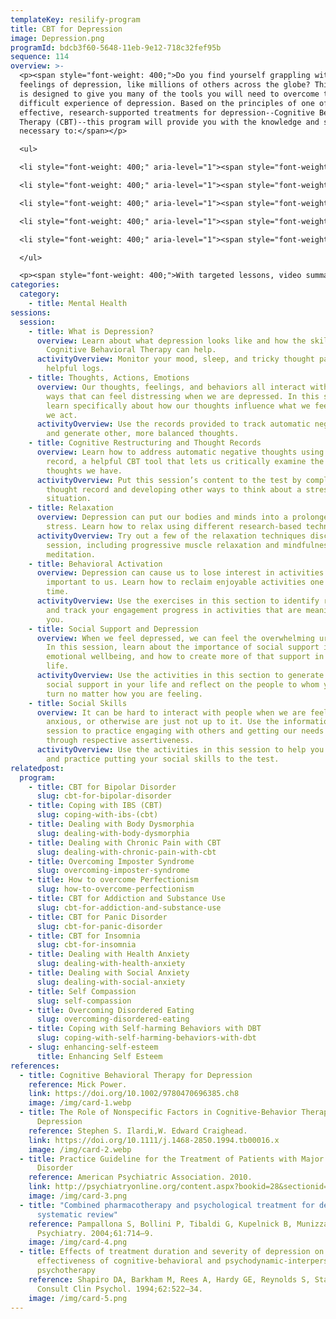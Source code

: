 ```yaml
---
templateKey: resilify-program
title: CBT for Depression
image: Depression.png
programId: bdcb3f60-5648-11eb-9e12-718c32fef95b
sequence: 114
overview: >-
  <p><span style="font-weight: 400;">Do you find yourself grappling with
  feelings of depression, like millions of others across the globe? This program
  is designed to give you many of the tools you will need to overcome the
  difficult experience of depression. Based on the principles of one of the most
  effective, research-supported treatments for depression--Cognitive Behavioral
  Therapy (CBT)--this program will provide you with the knowledge and skills
  necessary to:</span></p>

  <ul>

  <li style="font-weight: 400;" aria-level="1"><span style="font-weight: 400;">Address and modify unhelpful negative thought patterns</span></li>

  <li style="font-weight: 400;" aria-level="1"><span style="font-weight: 400;">Manage tricky emotions often associated with depression, like sadness, shame, anxiety guilt, and anger</span></li>

  <li style="font-weight: 400;" aria-level="1"><span style="font-weight: 400;">Relax your body and mind</span></li>

  <li style="font-weight: 400;" aria-level="1"><span style="font-weight: 400;">Re-engage with the activities&nbsp;that bring you a sense of joy and accomplishment</span></li>

  <li style="font-weight: 400;" aria-level="1"><span style="font-weight: 400;">Reconnect with the people in your life</span></li>

  </ul>

  <p><span style="font-weight: 400;">With targeted lessons, video summaries, and interactive activities, Resilify's CBT for Depression program can be a powerful tool on your journey of healing.</span></p>
categories:
  category:
    - title: Mental Health
sessions:
  session:
    - title: What is Depression?
      overview: Learn about what depression looks like and how the skills and tools of
        Cognitive Behavioral Therapy can help.
      activityOverview: Monitor your mood, sleep, and tricky thought patterns with our
        helpful logs.
    - title: Thoughts, Actions, Emotions
      overview: Our thoughts, feelings, and behaviors all interact with one another in
        ways that can feel distressing when we are depressed. In this session,
        learn specifically about how our thoughts influence what we feel and how
        we act.
      activityOverview: Use the records provided to track automatic negative thoughts
        and generate other, more balanced thoughts.
    - title: Cognitive Restructuring and Thought Records
      overview: Learn how to address automatic negative thoughts using the thought
        record, a helpful CBT tool that lets us critically examine the unhelpful
        thoughts we have.
      activityOverview: Put this session’s content to the test by completing your own
        thought record and developing other ways to think about a stressful
        situation.
    - title: Relaxation
      overview: Depression can put our bodies and minds into a prolonged state of
        stress. Learn how to relax using different research-based techniques.
      activityOverview: Try out a few of the relaxation techniques discussed in this
        session, including progressive muscle relaxation and mindfulness
        meditation.
    - title: Behavioral Activation
      overview: Depression can cause us to lose interest in activities that were once
        important to us. Learn how to reclaim enjoyable activities one step at a
        time.
      activityOverview: Use the exercises in this section to identify re-engage with
        and track your engagement progress in activities that are meaningful for
        you.
    - title: Social Support and Depression
      overview: When we feel depressed, we can feel the overwhelming urge to isolate.
        In this session, learn about the importance of social support in our
        emotional wellbeing, and how to create more of that support in your
        life.
      activityOverview: Use the activities in this section to generate ways to improve
        social support in your life and reflect on the people to whom you can
        turn no matter how you are feeling.
    - title: Social Skills
      overview: It can be hard to interact with people when we are feeling sad,
        anxious, or otherwise are just not up to it. Use the information in this
        session to practice engaging with others and getting our needs met
        through respective assertiveness.
      activityOverview: Use the activities in this session to help you manage conflict
        and practice putting your social skills to the test.
relatedpost:
  program:
    - title: CBT for Bipolar Disorder
      slug: cbt-for-bipolar-disorder
    - title: Coping with IBS (CBT)
      slug: coping-with-ibs-(cbt)
    - title: Dealing with Body Dysmorphia
      slug: dealing-with-body-dysmorphia
    - title: Dealing with Chronic Pain with CBT
      slug: dealing-with-chronic-pain-with-cbt
    - title: Overcoming Imposter Syndrome
      slug: overcoming-imposter-syndrome
    - title: How to overcome Perfectionism
      slug: how-to-overcome-perfectionism
    - title: CBT for Addiction and Substance Use
      slug: cbt-for-addiction-and-substance-use
    - title: CBT for Panic Disorder
      slug: cbt-for-panic-disorder
    - title: CBT for Insomnia
      slug: cbt-for-insomnia
    - title: Dealing with Health Anxiety
      slug: dealing-with-health-anxiety
    - title: Dealing with Social Anxiety
      slug: dealing-with-social-anxiety
    - title: Self Compassion
      slug: self-compassion
    - title: Overcoming Disordered Eating
      slug: overcoming-disordered-eating
    - title: Coping with Self-harming Behaviors with DBT
      slug: coping-with-self-harming-behaviors-with-dbt
    - slug: enhancing-self-esteem
      title: Enhancing Self Esteem
references:
  - title: Cognitive Behavioral Therapy for Depression
    reference: Mick Power.
    link: https://doi.org/10.1002/9780470696385.ch8
    image: /img/card-1.webp
  - title: The Role of Nonspecific Factors in Cognitive-Behavior Therapy for
      Depression
    reference: Stephen S. Ilardi,W. Edward Craighead.
    link: https://doi.org/10.1111/j.1468-2850.1994.tb00016.x
    image: /img/card-2.webp
  - title: Practice Guideline for the Treatment of Patients with Major Depressive
      Disorder
    reference: American Psychiatric Association. 2010.
    link: http://psychiatryonline.org/content.aspx?bookid=28&sectionid=1667485
    image: /img/card-3.png
  - title: "Combined pharmacotherapy and psychological treatment for depression: A
      systematic review"
    reference: Pampallona S, Bollini P, Tibaldi G, Kupelnick B, Munizza C. Arch Gen
      Psychiatry. 2004;61:714–9.
    image: /img/card-4.png
  - title: Effects of treatment duration and severity of depression on the
      effectiveness of cognitive-behavioral and psychodynamic-interpersonal
      psychotherapy
    reference: Shapiro DA, Barkham M, Rees A, Hardy GE, Reynolds S, Startup M. J
      Consult Clin Psychol. 1994;62:522–34.
    image: /img/card-5.png
---
```

